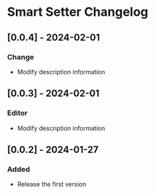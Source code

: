 <!-- Keep a Changelog guide -> https://keepachangelog.com -->

# Smart Setter Changelog

## [0.0.4] - 2024-02-01

### Change

- Modify description information

## [0.0.3] - 2024-02-01

### Editor

- Modify description information

## [0.0.2] - 2024-01-27

### Added

- Release the first version
